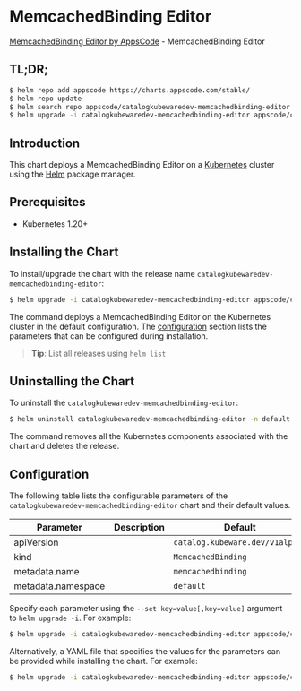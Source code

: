 # MemcachedBinding Editor

[MemcachedBinding Editor by AppsCode](https://byte.builders) - MemcachedBinding Editor

## TL;DR;

```bash
$ helm repo add appscode https://charts.appscode.com/stable/
$ helm repo update
$ helm search repo appscode/catalogkubewaredev-memcachedbinding-editor --version=v0.24.0
$ helm upgrade -i catalogkubewaredev-memcachedbinding-editor appscode/catalogkubewaredev-memcachedbinding-editor -n default --create-namespace --version=v0.24.0
```

## Introduction

This chart deploys a MemcachedBinding Editor on a [Kubernetes](http://kubernetes.io) cluster using the [Helm](https://helm.sh) package manager.

## Prerequisites

- Kubernetes 1.20+

## Installing the Chart

To install/upgrade the chart with the release name `catalogkubewaredev-memcachedbinding-editor`:

```bash
$ helm upgrade -i catalogkubewaredev-memcachedbinding-editor appscode/catalogkubewaredev-memcachedbinding-editor -n default --create-namespace --version=v0.24.0
```

The command deploys a MemcachedBinding Editor on the Kubernetes cluster in the default configuration. The [configuration](#configuration) section lists the parameters that can be configured during installation.

> **Tip**: List all releases using `helm list`

## Uninstalling the Chart

To uninstall the `catalogkubewaredev-memcachedbinding-editor`:

```bash
$ helm uninstall catalogkubewaredev-memcachedbinding-editor -n default
```

The command removes all the Kubernetes components associated with the chart and deletes the release.

## Configuration

The following table lists the configurable parameters of the `catalogkubewaredev-memcachedbinding-editor` chart and their default values.

|     Parameter      | Description |                  Default                   |
|--------------------|-------------|--------------------------------------------|
| apiVersion         |             | <code>catalog.kubeware.dev/v1alpha1</code> |
| kind               |             | <code>MemcachedBinding</code>              |
| metadata.name      |             | <code>memcachedbinding</code>              |
| metadata.namespace |             | <code>default</code>                       |


Specify each parameter using the `--set key=value[,key=value]` argument to `helm upgrade -i`. For example:

```bash
$ helm upgrade -i catalogkubewaredev-memcachedbinding-editor appscode/catalogkubewaredev-memcachedbinding-editor -n default --create-namespace --version=v0.24.0 --set apiVersion=catalog.kubeware.dev/v1alpha1
```

Alternatively, a YAML file that specifies the values for the parameters can be provided while
installing the chart. For example:

```bash
$ helm upgrade -i catalogkubewaredev-memcachedbinding-editor appscode/catalogkubewaredev-memcachedbinding-editor -n default --create-namespace --version=v0.24.0 --values values.yaml
```
